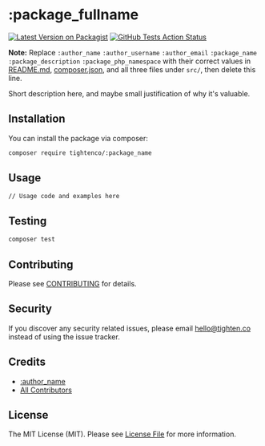 # :package_fullname

[![Latest Version on Packagist](https://img.shields.io/packagist/v/tightenco/:package_name.svg?style=flat-square)](https://packagist.org/packages/tightenco/:package_name)
[![GitHub Tests Action Status](https://img.shields.io/github/workflow/status/tighten/:package_name/run-tests?label=tests)](https://github.com/tighten/:package_name/actions?query=workflow%3Arun-tests+branch%3Amaster)

**Note:** Replace ```:author_name``` ```:author_username``` ```:author_email``` ```:package_name``` ```:package_description``` ```:package_php_namespace``` with their correct values in [README.md](README.md), [composer.json](composer.json), and all three files under `src/`, then delete this line.

Short description here, and maybe small justification of why it's valuable.

## Installation

You can install the package via composer:

```bash
composer require tightenco/:package_name
```

## Usage

```
// Usage code and examples here
```

## Testing

```bash
composer test
```

## Contributing

Please see [CONTRIBUTING](CONTRIBUTING.md) for details.

## Security

If you discover any security related issues, please email hello@tighten.co instead of using the issue tracker.

## Credits

- [:author_name](https://github.com/:author_username)
- [All Contributors](../../contributors)

## License

The MIT License (MIT). Please see [License File](LICENSE.md) for more information.
